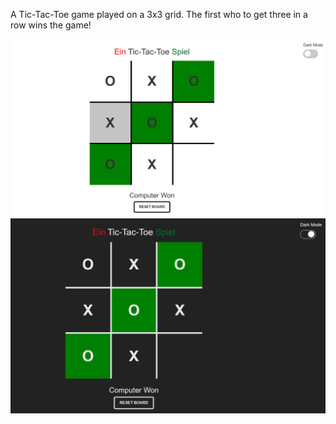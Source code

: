 A Tic-Tac-Toe game played on a 3x3 grid. 
The first who to get three in a row wins the game!


![Alt text](image.png)
![Alt text](image2.png)
